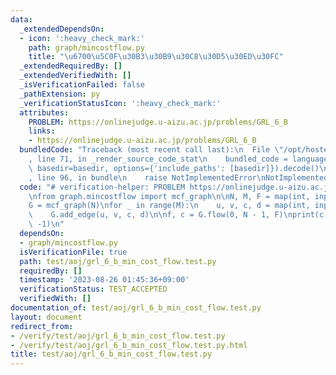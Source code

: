 ```yaml
---
data:
  _extendedDependsOn:
  - icon: ':heavy_check_mark:'
    path: graph/mincostflow.py
    title: "\u6700\u5C0F\u30B3\u30B9\u30C8\u30D5\u30ED\u30FC"
  _extendedRequiredBy: []
  _extendedVerifiedWith: []
  _isVerificationFailed: false
  _pathExtension: py
  _verificationStatusIcon: ':heavy_check_mark:'
  attributes:
    PROBLEM: https://onlinejudge.u-aizu.ac.jp/problems/GRL_6_B
    links:
    - https://onlinejudge.u-aizu.ac.jp/problems/GRL_6_B
  bundledCode: "Traceback (most recent call last):\n  File \"/opt/hostedtoolcache/PyPy/3.10.13/x64/lib/pypy3.10/site-packages/onlinejudge_verify/documentation/build.py\"\
    , line 71, in _render_source_code_stat\n    bundled_code = language.bundle(stat.path,\
    \ basedir=basedir, options={'include_paths': [basedir]}).decode()\n  File \"/opt/hostedtoolcache/PyPy/3.10.13/x64/lib/pypy3.10/site-packages/onlinejudge_verify/languages/python.py\"\
    , line 96, in bundle\n    raise NotImplementedError\nNotImplementedError\n"
  code: "# verification-helper: PROBLEM https://onlinejudge.u-aizu.ac.jp/problems/GRL_6_B\n\
    \nfrom graph.mincostflow import mcf_graph\n\nN, M, F = map(int, input().split())\n\
    G = mcf_graph(N)\nfor _ in range(M):\n    u, v, c, d = map(int, input().split())\n\
    \    G.add_edge(u, v, c, d)\n\nf, c = G.flow(0, N - 1, F)\nprint(c if f == F else\
    \ -1)\n"
  dependsOn:
  - graph/mincostflow.py
  isVerificationFile: true
  path: test/aoj/grl_6_b_min_cost_flow.test.py
  requiredBy: []
  timestamp: '2023-08-26 01:45:36+09:00'
  verificationStatus: TEST_ACCEPTED
  verifiedWith: []
documentation_of: test/aoj/grl_6_b_min_cost_flow.test.py
layout: document
redirect_from:
- /verify/test/aoj/grl_6_b_min_cost_flow.test.py
- /verify/test/aoj/grl_6_b_min_cost_flow.test.py.html
title: test/aoj/grl_6_b_min_cost_flow.test.py
---
```


